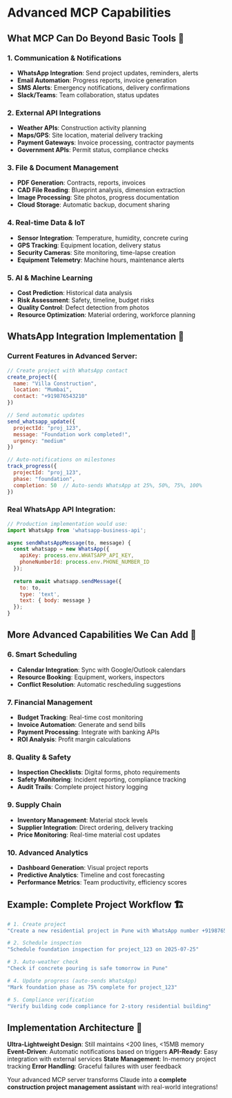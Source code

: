# Advanced MCP Capabilities

## What MCP Can Do Beyond Basic Tools 🚀

### **1. Communication & Notifications**
- **WhatsApp Integration**: Send project updates, reminders, alerts
- **Email Automation**: Progress reports, invoice generation
- **SMS Alerts**: Emergency notifications, delivery confirmations
- **Slack/Teams**: Team collaboration, status updates

### **2. External API Integrations**
- **Weather APIs**: Construction activity planning
- **Maps/GPS**: Site location, material delivery tracking
- **Payment Gateways**: Invoice processing, contractor payments
- **Government APIs**: Permit status, compliance checks

### **3. File & Document Management**
- **PDF Generation**: Contracts, reports, invoices
- **CAD File Reading**: Blueprint analysis, dimension extraction
- **Image Processing**: Site photos, progress documentation
- **Cloud Storage**: Automatic backup, document sharing

### **4. Real-time Data & IoT**
- **Sensor Integration**: Temperature, humidity, concrete curing
- **GPS Tracking**: Equipment location, delivery status
- **Security Cameras**: Site monitoring, time-lapse creation
- **Equipment Telemetry**: Machine hours, maintenance alerts

### **5. AI & Machine Learning**
- **Cost Prediction**: Historical data analysis
- **Risk Assessment**: Safety, timeline, budget risks
- **Quality Control**: Defect detection from photos
- **Resource Optimization**: Material ordering, workforce planning

## WhatsApp Integration Implementation 📱

### **Current Features in Advanced Server:**
```javascript
// Create project with WhatsApp contact
create_project({
  name: "Villa Construction",
  location: "Mumbai",
  contact: "+919876543210"
})

// Send automatic updates
send_whatsapp_update({
  projectId: "proj_123",
  message: "Foundation work completed!",
  urgency: "medium"
})

// Auto-notifications on milestones
track_progress({
  projectId: "proj_123",
  phase: "foundation", 
  completion: 50  // Auto-sends WhatsApp at 25%, 50%, 75%, 100%
})
```

### **Real WhatsApp API Integration:**
```javascript
// Production implementation would use:
import WhatsApp from 'whatsapp-business-api';

async sendWhatsAppMessage(to, message) {
  const whatsapp = new WhatsApp({
    apiKey: process.env.WHATSAPP_API_KEY,
    phoneNumberId: process.env.PHONE_NUMBER_ID
  });
  
  return await whatsapp.sendMessage({
    to: to,
    type: 'text',
    text: { body: message }
  });
}
```

## More Advanced Capabilities We Can Add 🔧

### **6. Smart Scheduling**
- **Calendar Integration**: Sync with Google/Outlook calendars
- **Resource Booking**: Equipment, workers, inspectors
- **Conflict Resolution**: Automatic rescheduling suggestions

### **7. Financial Management**
- **Budget Tracking**: Real-time cost monitoring
- **Invoice Automation**: Generate and send bills
- **Payment Processing**: Integrate with banking APIs
- **ROI Analysis**: Profit margin calculations

### **8. Quality & Safety**
- **Inspection Checklists**: Digital forms, photo requirements
- **Safety Monitoring**: Incident reporting, compliance tracking
- **Audit Trails**: Complete project history logging

### **9. Supply Chain**
- **Inventory Management**: Material stock levels
- **Supplier Integration**: Direct ordering, delivery tracking
- **Price Monitoring**: Real-time material cost updates

### **10. Advanced Analytics**
- **Dashboard Generation**: Visual project reports
- **Predictive Analytics**: Timeline and cost forecasting
- **Performance Metrics**: Team productivity, efficiency scores

## Example: Complete Project Workflow 🏗️

```bash
# 1. Create project
"Create a new residential project in Pune with WhatsApp number +919876543210"

# 2. Schedule inspection
"Schedule foundation inspection for project_123 on 2025-07-25"

# 3. Auto-weather check
"Check if concrete pouring is safe tomorrow in Pune"

# 4. Update progress (auto-sends WhatsApp)
"Mark foundation phase as 75% complete for project_123"

# 5. Compliance verification
"Verify building code compliance for 2-story residential building"
```

## Implementation Architecture 📐

**Ultra-Lightweight Design**: Still maintains <200 lines, <15MB memory
**Event-Driven**: Automatic notifications based on triggers
**API-Ready**: Easy integration with external services
**State Management**: In-memory project tracking
**Error Handling**: Graceful failures with user feedback

Your advanced MCP server transforms Claude into a **complete construction project management assistant** with real-world integrations!
